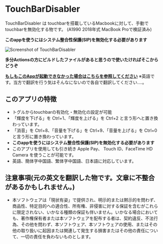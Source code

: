# TouchBarDisabler
TouchBarDisabler は touchbarを搭載しているMacbookに対して、手動でtouchbarを無効化する物です。
(A1990 2018年式 MacBook Proで検証済み)

**このappを使うにはシステム整合性保護(SIP)を無効化する必要があります**

![](https://raw.githubusercontent.com/HiKay/TouchBarDisabler/master/screenshots/screenshot.jpg "Screenshot of TouchBarDisabler")

**多分Actionsの方にビルドしたファイルがあると思うので使いたければそこからどうぞ**

**[もしもこのAppが起動できなかった場合はこちらを参照してください](FAQ.md)**
※英語です。当方で翻訳を行う気はそんなにないので各自で翻訳してください....。

## このアプリの特徴
- トグルからtouchbarの有効化・無効化の設定が可能
- 「輝度を下げる」を Ctrl+1、「輝度を上げる」を Ctrl+2 と言う形へと置き換わっています。
- 「消音」を Ctrl+8、「音量を下げる」を Ctrl+9、「音量を上げる」を Ctrl+0  と言う形に置き換わっています。
- **このappを使うにはシステム整合性保護(SIP)を無効化する必要があります**
- このアプリを使用しても引き続き Apple Pay、 Touch ID、FaceTime HD Camera を使うことが可能です。
- 英語、簡体字中国語、繁体字中国語、日本語に対応しています。

## 注意事項(元の英文を翻訳した物です。文章に不整合があるかもしれません。)
- 本ソフトウェアは「現状有姿」で提供され、明示的または黙示的を問わず、商品性、特定目的への適合性、所有権、非侵害に対する保証を含むがこれらに限定されない、いかなる種類の保証も伴いません。いかなる場合においても、著作権保有者または本ソフトウェアを配布する者は、契約違反、不法行為、その他を問わず、本ソフトウェア、本ソフトウェアの使用、またはその他の取り扱いに起因または関連して発生する損害またはその他の責任について、一切の責任を負わないものとします。
